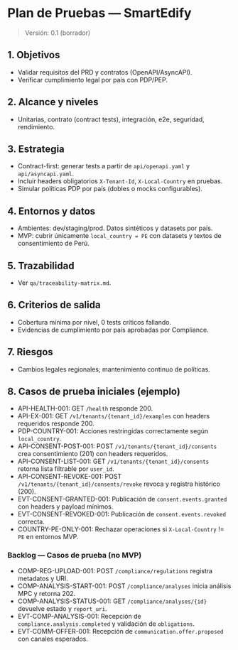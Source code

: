 # Plan de Pruebas — SmartEdify

> Versión: 0.1 (borrador)

## 1. Objetivos
- Validar requisitos del PRD y contratos (OpenAPI/AsyncAPI).
- Verificar cumplimiento legal por país con PDP/PEP.

## 2. Alcance y niveles
- Unitarias, contrato (contract tests), integración, e2e, seguridad, rendimiento.

## 3. Estrategia
- Contract-first: generar tests a partir de `api/openapi.yaml` y `api/asyncapi.yaml`.
- Incluir headers obligatorios `X-Tenant-Id`, `X-Local-Country` en pruebas.
- Simular políticas PDP por país (dobles o mocks configurables).

## 4. Entornos y datos
- Ambientes: dev/staging/prod. Datos sintéticos y datasets por país.
 - MVP: cubrir únicamente `local_country = PE` con datasets y textos de consentimiento de Perú.

## 5. Trazabilidad
- Ver `qa/traceability-matrix.md`.

## 6. Criterios de salida
- Cobertura mínima por nivel, 0 tests críticos fallando.
- Evidencias de cumplimiento por país aprobadas por Compliance.

## 7. Riesgos
- Cambios legales regionales; mantenimiento continuo de políticas.

## 8. Casos de prueba iniciales (ejemplo)
- API-HEALTH-001: GET `/health` responde 200.
- API-EX-001: GET `/v1/tenants/{tenant_id}/examples` con headers requeridos responde 200.
- PDP-COUNTRY-001: Acciones restringidas correctamente según `local_country`.
- API-CONSENT-POST-001: POST `/v1/tenants/{tenant_id}/consents` crea consentimiento (201) con headers requeridos.
- API-CONSENT-LIST-001: GET `/v1/tenants/{tenant_id}/consents` retorna lista filtrable por `user_id`.
- API-CONSENT-REVOKE-001: POST `/v1/tenants/{tenant_id}/consents/revoke` revoca y registra histórico (200).
- EVT-CONSENT-GRANTED-001: Publicación de `consent.events.granted` con headers y payload mínimos.
 - EVT-CONSENT-REVOKED-001: Publicación de `consent.events.revoked` correcta.
 - COUNTRY-PE-ONLY-001: Rechazar operaciones si `X-Local-Country` != `PE` en entornos MVP.

### Backlog — Casos de prueba (no MVP)
- COMP-REG-UPLOAD-001: POST `/compliance/regulations` registra metadatos y URI.
- COMP-ANALYSIS-START-001: POST `/compliance/analyses` inicia análisis MPC y retorna 202.
- COMP-ANALYSIS-STATUS-001: GET `/compliance/analyses/{id}` devuelve estado y `report_uri`.
- EVT-COMP-ANALYSIS-001: Recepción de `compliance.analysis.completed` y validación de `obligations`.
- EVT-COMM-OFFER-001: Recepción de `communication.offer.proposed` con canales esperados.
